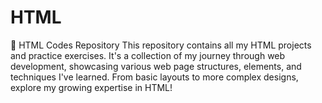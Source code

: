 # HTML
📂 HTML Codes Repository This repository contains all my HTML projects and practice exercises. It's a collection of my journey through web development, showcasing various web page structures, elements, and techniques I've learned. From basic layouts to more complex designs, explore my growing expertise in HTML!
